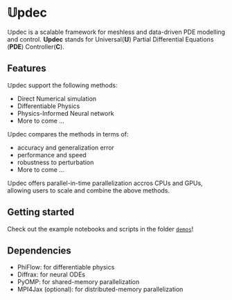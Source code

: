 # 𝕌pdec

𝕌pdec is a scalable framework for meshless and data-driven PDE modelling and control. __𝕌pdec__ stands for Universal(__𝕌__) Partial Differential Equations (__PDE__) Controller(__C__).


## Features
𝕌pdec support the following methods:
- Direct Numerical simulation
- Differentiable Physics
- Physics-Informed Neural network
- More to come ...

𝕌pdec compares the methods in terms of:
- accuracy and generalization error
- performance and speed
- robustness to perturbation
- More to come ...

𝕌pdec offers parallel-in-time parallelization accros CPUs and GPUs, allowing users to scale and combine the above methods.


## Getting started
Check out the example notebooks and scripts in  the folder [`demos`](./demos)!


## Dependencies
- PhiFlow: for differentiable physics
- Diffrax: for neural ODEs
- PyOMP: for shared-memory parallelization
- MPI4Jax (optional): for distributed-memory parallelization
